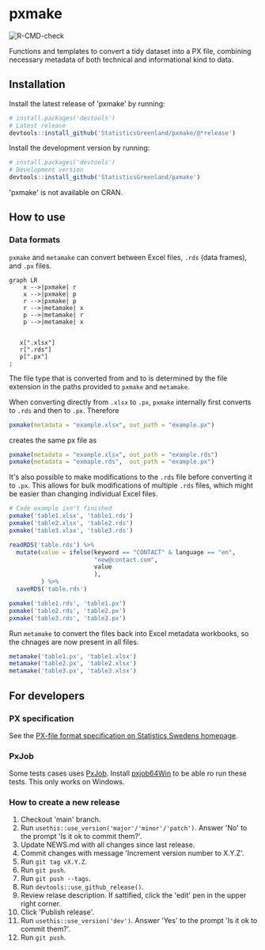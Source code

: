 # pxmake

![R-CMD-check](https://github.com/StatisticsGreenland/pxmake/actions/workflows/R-CMD-check.yml/badge.svg)

Functions and templates to convert a tidy dataset into a PX file, combining necessary metadata of both technical and informational kind to data.

## Installation

Install the latest release of 'pxmake' by running:

```r
# install.packages('devtools')
# Latest release
devtools::install_github('StatisticsGreenland/pxmake/@*release')
```

Install the development version by running:

```r
# install.packages('devtools')
# Development version
devtools::install_github('StatisticsGreenland/pxmake')
```

'pxmake' is not available on CRAN.

## How to use

### Data formats
`pxmake` and `metamake` can convert between Excel files, `.rds` (data frames), and `.px` files.

```mermaid
graph LR
    x -->|pxmake| r
    x -->|pxmake| p
    r -->|pxmake| p
    r -->|metamake| x
    p -->|metamake| r
    p -->|metamake| x


   x[".xlsx"]
   r[".rds"]
   p[".px"]
;
```

The file type that is converted from and to is determined by the file extension in the paths provided to `pxmake` and `metamake`. 

When converting directly from `.xlsx` to `.px`, `pxmake` internally first converts to `.rds` and then to `.px`. Therefore

```r
pxmake(metadata = "example.xlsx", out_path = "example.px")
```

creates the same px file as

```r
pxmake(metadata = "example.xlsx", out_path = "example.rds")
pxmake(metadata = "exmaple.rds",  out_path = "example.px")
```

It's also possible to make modifications to the `.rds` file before converting it to `.px`. This allows for bulk modifications of multiple `.rds` files, which might be easier than changing individual Excel files.

```r
# Code example isn't finished
pxmake('table1.xlsx', 'table1.rds')
pxmake('table2.xlsx', 'table2.rds')
pxmake('table3.xlsx', 'table3.rds')

readRDS('table.rds') %>% 
  mutate(value = ifelse(keyword == "CONTACT" & language == "en",
                        "new@contact.com",
                        value
                        ),
         ) %>% 
  saveRDS('table.rds')

pxmake('table1.rds', 'table1.px')
pxmake('table2.rds', 'table2.px')
pxmake('table3.rds', 'table3.px')
```

Run `metamake` to convert the files back into Excel metadata workbooks, so the chnages are now present in all files.

```r
metamake('table1.px', 'table1.xlsx')
metamake('table2.px', 'table2.xlsx')
metamake('table3.px', 'table3.xlsx')
```

## For developers

### PX specification

See the [PX-file format specification on Statistics Swedens homepage](https://www.scb.se/globalassets/vara-tjanster/px-programmen/px-file_format_specification_2013.pdf).

### PxJob
Some tests cases uses [PxJob](https://www.stat.fi/tup/tilastotietokannat/px-tuoteperhe_en.html). Install [pxjob64Win](https://github.com/StatisticsGreenland/pxjob64Win) to be able ro run these tests. This only works on Windows.

### How to create a new release
1. Checkout 'main' branch.
1. Run `usethis::use_version('major'/'minor'/'patch')`. Answer 'No' to the prompt 'Is it ok to commit them?'.
1. Update NEWS.md with all changes since last release.
1. Commit changes with message 'Increment version number to X.Y.Z'.
1. Run `git tag vX.Y.Z`.
1. Run `git push`.
1. Run `git push --tags`.
1. Run `devtools::use_github_release()`.
1. Review relase description. If sattified, click the 'edit' pen in the upper right corner.
1. Click 'Publish release'.
1. Run `usethis::use_version('dev')`. Answer 'Yes' to the prompt 'Is it ok to commit them?'.
1. Run `git push`.
